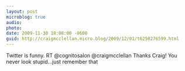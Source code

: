 ```yaml
---
layout: post
microblog: true
audio: 
photo: 
date: 2009-11-30 18:00:00 -0600
guid: http://craigmcclellan.micro.blog/2009/12/01/t6250276599.html
---
```

Twitter is funny. RT @cognitosalon @craigmcclellan Thanks Craig! You never look stupid...just remember that
